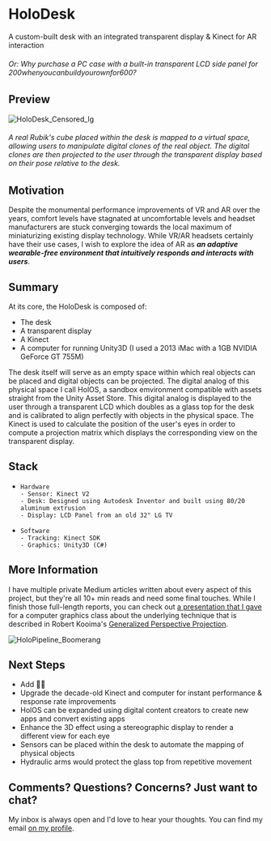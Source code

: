 # HoloDesk
A custom-built desk with an integrated transparent display &amp; Kinect for AR interaction
###### Or: Why purchase a PC case with a built-in transparent LCD side panel for $200 when you can build your own for $600?

## Preview
![HoloDesk_Censored_lg](https://user-images.githubusercontent.com/28934246/175425778-929780d0-7a81-493c-91ac-ae94240da9af.gif)

###### A real Rubik's cube placed within the desk is mapped to a virtual space, allowing users to manipulate digital clones of the real object. The digital clones are then projected to the user through the transparent display based on their pose relative to the desk.

## Motivation
Despite the monumental performance improvements of VR and AR over the years, comfort levels have stagnated at uncomfortable levels and headset manufacturers are stuck converging towards the local maximum of miniaturizing existing display technology. While VR/AR headsets certainly have their use cases, I wish to explore the idea of AR as ***an adaptive wearable-free environment that intuitively responds and interacts with users***.

## Summary
At its core, the HoloDesk is composed of:
- The desk
- A transparent display
- A Kinect
- A computer for running Unity3D (I used a 2013 iMac with a 1GB NVIDIA GeForce GT 755M)

The desk itself will serve as an empty space within which real objects can be placed and digital objects can be projected. The digital analog of this physical space I call HolOS, a sandbox emvironment compatible with assets straight from the Unity Asset Store. This digital analog is displayed to the user through a transparent LCD which doubles as a glass top for the desk and is calibrated to align perfectly with objects in the physical space. The Kinect is used to calculate the position of the user's eyes in order to compute a projection matrix which displays the corresponding view on the transparent display.

## Stack
-     Hardware
      - Sensor: Kinect V2
      - Desk: Designed using Autodesk Inventor and built using 80/20 aluminum extrusion
      - Display: LCD Panel from an old 32" LG TV
-     Software
      - Tracking: Kinect SDK
      - Graphics: Unity3D (C#)

## More Information
I have multiple private Medium articles written about every aspect of this project, but they're all 10+ min reads and need some final touches. While I finish those full-length reports, you can check out [a presentation that I gave](https://docs.google.com/presentation/d/1NgHVJ2ZgubVowgmFwHPnFupF3CSk7Qui_3qMVY2N-YY/edit?usp=sharing) for a computer graphics class about the underlying technique that is described in Robert Kooima's [Generalized Perspective Projection](http://160592857366.free.fr/joe/ebooks/ShareData/Generalized%20Perspective%20Projection.pdf).

![HoloPipeline_Boomerang](https://user-images.githubusercontent.com/28934246/175425068-711cbd81-4df6-4d5d-8584-4e7569e7a413.gif)

## Next Steps
- Add 🦿🦿
- Upgrade the decade-old Kinect and computer for instant performance & response rate improvements
- HolOS can be expanded using digital content creators to create new apps and convert existing apps
- Enhance the 3D effect using a stereographic display to render a different view for each eye
- Sensors can be placed within the desk to automate the mapping of physical objects
- Hydraulic arms would protect the glass top from repetitive movement

## Comments? Questions? Concerns? Just want to chat?
My inbox is always open and I'd love to hear your thoughts. You can find my email [on my profile](https://github.com/nslinco).
